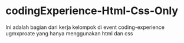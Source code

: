 # codingExperience-Html-Css-Only

Ini adalah bagian dari kerja kelompok di event coding-experience ugmxproate yang hanya menggunakan html dan css
